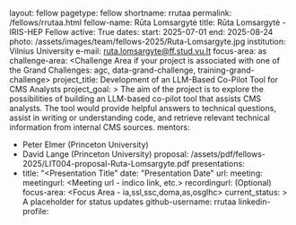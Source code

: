 layout: fellow
pagetype: fellow
shortname: rrutaa
permalink: /fellows/rrutaa.html
fellow-name: Rūta Lomsargytė
title: Rūta Lomsargytė - IRIS-HEP Fellow
active: True
dates:
  start: 2025-07-01
  end: 2025-08-24
photo: /assets/images/team/fellows-2025/Ruta-Lomsargyte.jpg
institution: Vilnius University
e-mail: ruta.lomsargyte@ff.stud.vu.lt
focus-area: as
challenge-area: <Challenge Area if your project is associated with one of the Grand Challenges: agc, data-grand-challenge, training-grand-challenge>
project_title: Development of an LLM-Based Co-Pilot Tool for CMS Analysts
project_goal: >
    The aim of the project is to explore the possibilities of building an LLM-based co-pilot tool that assists CMS analysts. The tool would provide helpful answers to technical questions, assist in writing or understanding code, and retrieve relevant technical information from internal CMS sources.
mentors: 
  - Peter Elmer (Princeton University)
  - David Lange (Princeton University)
proposal: /assets/pdf/fellows-2025/LIT004-proposal-Ruta-Lomsargyte.pdf
presentations:
  - title: "<Presentation Title"
    date: "Presentation Date"
    url: <Presentation materials link>
    meeting: <Meeting name>
    meetingurl: <Meeting url - indico link, etc.>
    recordingurl: <Recording url> (Optional)
    focus-area: <Focus Area - ia,ssl,ssc,doma,as,osglhc>
current_status: >
  A placeholder for status updates
github-username: rrutaa
linkedin-profile: 
